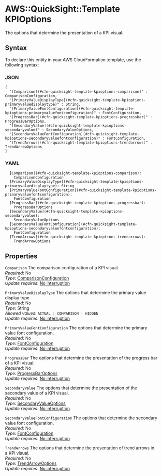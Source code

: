 # AWS::QuickSight::Template KPIOptions<a name="aws-properties-quicksight-template-kpioptions"></a>

The options that determine the presentation of a KPI visual\.

## Syntax<a name="aws-properties-quicksight-template-kpioptions-syntax"></a>

To declare this entity in your AWS CloudFormation template, use the following syntax:

### JSON<a name="aws-properties-quicksight-template-kpioptions-syntax.json"></a>

```
{
  "[Comparison](#cfn-quicksight-template-kpioptions-comparison)" : ComparisonConfiguration,
  "[PrimaryValueDisplayType](#cfn-quicksight-template-kpioptions-primaryvaluedisplaytype)" : String,
  "[PrimaryValueFontConfiguration](#cfn-quicksight-template-kpioptions-primaryvaluefontconfiguration)" : FontConfiguration,
  "[ProgressBar](#cfn-quicksight-template-kpioptions-progressbar)" : ProgressBarOptions,
  "[SecondaryValue](#cfn-quicksight-template-kpioptions-secondaryvalue)" : SecondaryValueOptions,
  "[SecondaryValueFontConfiguration](#cfn-quicksight-template-kpioptions-secondaryvaluefontconfiguration)" : FontConfiguration,
  "[TrendArrows](#cfn-quicksight-template-kpioptions-trendarrows)" : TrendArrowOptions
}
```

### YAML<a name="aws-properties-quicksight-template-kpioptions-syntax.yaml"></a>

```
  [Comparison](#cfn-quicksight-template-kpioptions-comparison):
    ComparisonConfiguration
  [PrimaryValueDisplayType](#cfn-quicksight-template-kpioptions-primaryvaluedisplaytype): String
  [PrimaryValueFontConfiguration](#cfn-quicksight-template-kpioptions-primaryvaluefontconfiguration):
    FontConfiguration
  [ProgressBar](#cfn-quicksight-template-kpioptions-progressbar):
    ProgressBarOptions
  [SecondaryValue](#cfn-quicksight-template-kpioptions-secondaryvalue):
    SecondaryValueOptions
  [SecondaryValueFontConfiguration](#cfn-quicksight-template-kpioptions-secondaryvaluefontconfiguration):
    FontConfiguration
  [TrendArrows](#cfn-quicksight-template-kpioptions-trendarrows):
    TrendArrowOptions
```

## Properties<a name="aws-properties-quicksight-template-kpioptions-properties"></a>

`Comparison` <a name="cfn-quicksight-template-kpioptions-comparison"></a>
The comparison configuration of a KPI visual\.  
_Required_: No  
_Type_: [ComparisonConfiguration](aws-properties-quicksight-template-comparisonconfiguration.md)  
_Update requires_: [No interruption](https://docs.aws.amazon.com/AWSCloudFormation/latest/UserGuide/using-cfn-updating-stacks-update-behaviors.html#update-no-interrupt)

`PrimaryValueDisplayType` <a name="cfn-quicksight-template-kpioptions-primaryvaluedisplaytype"></a>
The options that determine the primary value display type\.  
_Required_: No  
_Type_: String  
_Allowed values_: `ACTUAL | COMPARISON | HIDDEN`  
_Update requires_: [No interruption](https://docs.aws.amazon.com/AWSCloudFormation/latest/UserGuide/using-cfn-updating-stacks-update-behaviors.html#update-no-interrupt)

`PrimaryValueFontConfiguration` <a name="cfn-quicksight-template-kpioptions-primaryvaluefontconfiguration"></a>
The options that determine the primary value font configuration\.  
_Required_: No  
_Type_: [FontConfiguration](aws-properties-quicksight-template-fontconfiguration.md)  
_Update requires_: [No interruption](https://docs.aws.amazon.com/AWSCloudFormation/latest/UserGuide/using-cfn-updating-stacks-update-behaviors.html#update-no-interrupt)

`ProgressBar` <a name="cfn-quicksight-template-kpioptions-progressbar"></a>
The options that determine the presentation of the progress bar of a KPI visual\.  
_Required_: No  
_Type_: [ProgressBarOptions](aws-properties-quicksight-template-progressbaroptions.md)  
_Update requires_: [No interruption](https://docs.aws.amazon.com/AWSCloudFormation/latest/UserGuide/using-cfn-updating-stacks-update-behaviors.html#update-no-interrupt)

`SecondaryValue` <a name="cfn-quicksight-template-kpioptions-secondaryvalue"></a>
The options that determine the presentation of the secondary value of a KPI visual\.  
_Required_: No  
_Type_: [SecondaryValueOptions](aws-properties-quicksight-template-secondaryvalueoptions.md)  
_Update requires_: [No interruption](https://docs.aws.amazon.com/AWSCloudFormation/latest/UserGuide/using-cfn-updating-stacks-update-behaviors.html#update-no-interrupt)

`SecondaryValueFontConfiguration` <a name="cfn-quicksight-template-kpioptions-secondaryvaluefontconfiguration"></a>
The options that determine the secondary value font configuration\.  
_Required_: No  
_Type_: [FontConfiguration](aws-properties-quicksight-template-fontconfiguration.md)  
_Update requires_: [No interruption](https://docs.aws.amazon.com/AWSCloudFormation/latest/UserGuide/using-cfn-updating-stacks-update-behaviors.html#update-no-interrupt)

`TrendArrows` <a name="cfn-quicksight-template-kpioptions-trendarrows"></a>
The options that determine the presentation of trend arrows in a KPI visual\.  
_Required_: No  
_Type_: [TrendArrowOptions](aws-properties-quicksight-template-trendarrowoptions.md)  
_Update requires_: [No interruption](https://docs.aws.amazon.com/AWSCloudFormation/latest/UserGuide/using-cfn-updating-stacks-update-behaviors.html#update-no-interrupt)
